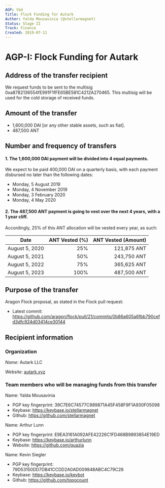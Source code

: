 ```yaml
---
AGP: tbd
Title: Flock Funding for Autark
Author: Yalda Mousavinia (@stellarmagnet)
Status: Stage II
Track: Finance
Created: 2019-07-11
---
```


# AGP-I: Flock Funding for Autark

## Address of the transfer recipient

We request funds to be sent to the multisig 0xa8782136554fE991F1fFE65BE581C4212A270465. This multisig will be used for the cold storage of received funds.

## Amount of the transfer

- 1,600,000 DAI [or any other stable assets, such as fiat].
- 487,500 ANT

## Number and frequency of transfers
#### 1. The 1,600,000 DAI payment will be divided into 4 equal payments.

We expect to be paid 400,000 DAI on a quarterly basis, with each payment disbursed no later than the following dates:
- Monday, 5 August 2019
- Monday, 4 November 2019
- Monday, 3 February 2020
- Monday, 4 May 2020

#### 2. The 487,500 ANT payment is going to vest over the next 4 years, with a 1 year cliff. 

Accordingly, 25% of this ANT allocation will be vested every year, as such:

| Date | ANT Vested (%) | ANT Vested (Amount) |
|----|----:|----:|
| August 5, 2020 | 25% | 121,875 ANT |
| August 5, 2021 | 50% | 243,750 ANT|
| August 5, 2022 | 75% | 365,625 ANT|
| August 5, 2023 | 100% | 487,500 ANT|
  
## Purpose of the transfer

Aragon Flock proposal, as stated in the Flock pull request:

* Latest commit: https://github.com/aragon/flock/pull/21/commits/0b86a605a6fbb790cefd3dfc924d03414ce30144


## Recipient information

### Organization

_Name_: Autark LLC

_Website_: [autark.xyz](https://autark.xyz)


### Team members who will be managing funds from this transfer

Name: Yalda Mousavinia

- PGP key fingerprint: 39C7E6C74577C989871A45F458F9F1A930F05098
- Keybase: https://keybase.io/stellarmagnet
- Github: https://github.com/stellarmagnet


Name: Arthur Lunn

- PGP key fingerprint: E9EA3161A092AFE42226C1FD468B9893854E19ED
- Keybase: https://keybase.io/arthurlunn
- Website: https://github.com/quazia


Name: Kevin Siegler

- PGP key fingerprint: 79D53150DD7DB41CCDD2A0AD009848ABC4C79C28
- Keybase: https://keybase.io/kevbot
- Github: https://github.com/topocount
